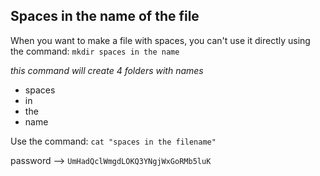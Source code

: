 ## Spaces in the name of the file

When you want to make a file with spaces, you can't use it directly using the command: `mkdir spaces in the name`

*this command will create 4 folders with names*
- spaces
- in
- the
- name

Use the command: `cat "spaces in the filename"`

password --> `UmHadQclWmgdLOKQ3YNgjWxGoRMb5luK`
